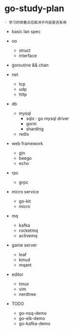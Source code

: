 # go-study-plan
    - 学习的侧重点应取决于内容是否有用

- basic lan spec
- oo
	- struct
	- interface
- goroutine && chan
- net
	- tcp
	- udp
	- http
- db
	- mysql
		- sqlx : go mysql driver
		- gorm
		- sharding
	- redis
- web framework
	- gin
	- beego
	- echo
- rpc
	- grpc
- micro service
	- go-kit
	- micro
- mq
	- kafka
	- rocketmq
	- activemq
- game server
	- leaf
	- kmud
    - mqant
- editor
	- tmux
	- vim
	- nerdtree

- TODO
    - go-nsq-demo
    - go-elk-demo
    - go-kafka-demo